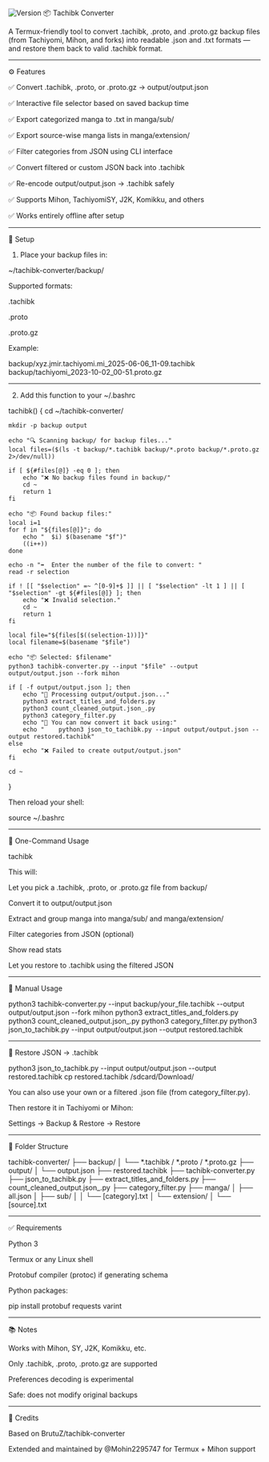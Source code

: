 ![Version](https://img.shields.io/badge/version-1.0.0-blue.svg)
📦 Tachibk Converter

A Termux-friendly tool to convert .tachibk, .proto, and .proto.gz backup files (from Tachiyomi, Mihon, and forks) into readable .json and .txt formats — and restore them back to valid .tachibk format.


---

⚙️ Features

✅ Convert .tachibk, .proto, or .proto.gz → output/output.json

✅ Interactive file selector based on saved backup time

✅ Export categorized manga to .txt in manga/sub/

✅ Export source-wise manga lists in manga/extension/

✅ Filter categories from JSON using CLI interface

✅ Convert filtered or custom JSON back into .tachibk

✅ Re-encode output/output.json → .tachibk safely

✅ Supports Mihon, TachiyomiSY, J2K, Komikku, and others

✅ Works entirely offline after setup



---

🧠 Setup

1. Place your backup files in:

~/tachibk-converter/backup/

Supported formats:

.tachibk

.proto

.proto.gz


Example:

backup/xyz.jmir.tachiyomi.mi_2025-06-06_11-09.tachibk
backup/tachiyomi_2023-10-02_00-51.proto.gz


---

2. Add this function to your ~/.bashrc

tachibk() {
    cd ~/tachibk-converter/

    mkdir -p backup output

    echo "🔍 Scanning backup/ for backup files..."
    local files=($(ls -t backup/*.tachibk backup/*.proto backup/*.proto.gz 2>/dev/null))

    if [ ${#files[@]} -eq 0 ]; then
        echo "❌ No backup files found in backup/"
        cd ~
        return 1
    fi

    echo "📦 Found backup files:"
    local i=1
    for f in "${files[@]}"; do
        echo "  $i) $(basename "$f")"
        ((i++))
    done

    echo -n "➡️  Enter the number of the file to convert: "
    read -r selection

    if ! [[ "$selection" =~ ^[0-9]+$ ]] || [ "$selection" -lt 1 ] || [ "$selection" -gt ${#files[@]} ]; then
        echo "❌ Invalid selection."
        cd ~
        return 1
    fi

    local file="${files[$((selection-1))]}"
    local filename=$(basename "$file")

    echo "📦 Selected: $filename"
    python3 tachibk-converter.py --input "$file" --output output/output.json --fork mihon

    if [ -f output/output.json ]; then
        echo "📂 Processing output/output.json..."
        python3 extract_titles_and_folders.py
        python3 count_cleaned_output.json_.py
        python3 category_filter.py
        echo "🔁 You can now convert it back using:"
        echo "    python3 json_to_tachibk.py --input output/output.json --output restored.tachibk"
    else
        echo "❌ Failed to create output/output.json"
    fi

    cd ~
}

Then reload your shell:

source ~/.bashrc


---

🚀 One-Command Usage

tachibk

This will:

Let you pick a .tachibk, .proto, or .proto.gz file from backup/

Convert it to output/output.json

Extract and group manga into manga/sub/ and manga/extension/

Filter categories from JSON (optional)

Show read stats

Let you restore to .tachibk using the filtered JSON



---

🥪 Manual Usage

python3 tachibk-converter.py --input backup/your_file.tachibk --output output/output.json --fork mihon
python3 extract_titles_and_folders.py
python3 count_cleaned_output.json_.py
python3 category_filter.py
python3 json_to_tachibk.py --input output/output.json --output restored.tachibk


---

🔁 Restore JSON → .tachibk

python3 json_to_tachibk.py --input output/output.json --output restored.tachibk
cp restored.tachibk /sdcard/Download/

You can also use your own or a filtered .json file (from category_filter.py).

Then restore it in Tachiyomi or Mihon:

Settings → Backup & Restore → Restore


---

📁 Folder Structure

tachibk-converter/
├── backup/
│   └── *.tachibk / *.proto / *.proto.gz
├── output/
│   └── output.json
├── restored.tachibk
├── tachibk-converter.py
├── json_to_tachibk.py
├── extract_titles_and_folders.py
├── count_cleaned_output.json_.py
├── category_filter.py
├── manga/
│   ├── all.json
│   ├── sub/
│   │   └── [category].txt
│   └── extension/
│       └── [source].txt


---

✅ Requirements

Python 3

Termux or any Linux shell

Protobuf compiler (protoc) if generating schema

Python packages:


pip install protobuf requests varint


---

📚 Notes

Works with Mihon, SY, J2K, Komikku, etc.

Only .tachibk, .proto, .proto.gz are supported

Preferences decoding is experimental

Safe: does not modify original backups



---

🙏 Credits

Based on BrutuZ/tachibk-converter

Extended and maintained by @Mohin2295747 for Termux + Mihon support


